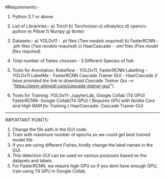 #Requirements:-
1) Python 3.7 or above
   
2) List of Librariries:-
   a) Torch 
   b) Torchvision
   c) ultralytics
   d) opencv-python
   e) Pillow
   f) Numpy
   g) tkinter
  
3) Datasets:-
   a) YOLOv11 - .pt files (*Two models required*)
   b) FasterRCNN - .pth files (*Two models required*)
   c) HaarCascade - .xml files (*Five model files required*)

4) Total number of fishes choosen - 5 Different Species of fish

5) Tools for Annotation:
   Roboflow - YOLOv11, FasterRCNN
   Labellmg - YOLOv11
   LabelMe - FasterRCNN
   Cascade Trainer GUI - HaarCascade
(*I have provided the link to download Cascade Trainer Gui --> "https://amin-ahmadi.com/cascade-trainer-gui/"*)

6) Tools for Training:
   YOLOv11- JupyterLab, Google Collab (T4 GPU) 
   FasterRCNN- Google Collab(T4 GPU) ( *Requires GPU with Nvidia Core and High RAM for Training* )
   HaarCascade- Cascade Trainer GUI
      
____________________________________________________________________________________________________________________
IMPORTANT POINTS:
1) Change the file path in the GUI code.
2) Train with maximum number of epochs so we could get best trained model file.
3) If you are using different Fishes, kindly change the label names in the GUI.
4) This detection GUI can be used on various purposes based on the datasets and labels.
5) For FasterRCNN, we require high GPU so if you dont have enough GPU, train using T4 GPU in Google Collab.
